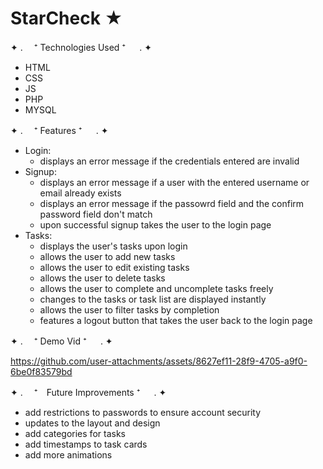 # StarCheck ★

✦ . 　⁺ Technologies Used ⁺ 　 . ✦
- HTML
- CSS
- JS
- PHP
- MYSQL

✦ . 　⁺ Features ⁺ 　 . ✦
- Login:
  - displays an error message if the credentials entered are invalid
- Signup:
  - displays an error message if a user with the entered username or email already exists
  - displays an error message if the passowrd field and the confirm password field don't match
  - upon successful signup takes the user to the login page
- Tasks:
  - displays the user's tasks upon login
  - allows the user to add new tasks
  - allows the user to edit existing tasks
  - allows the user to delete tasks
  - allows the user to complete and uncomplete tasks freely
  - changes to the tasks or task list are displayed instantly
  - allows the user to filter tasks by completion
  - features a logout button that takes the user back to the login page

✦ . 　⁺ Demo Vid ⁺ 　 . ✦

https://github.com/user-attachments/assets/8627ef11-28f9-4705-a9f0-6be0f83579bd

✦ . 　⁺　Future Improvements ⁺ 　 . ✦
- add restrictions to passwords to ensure account security
- updates to the layout and design
- add categories for tasks
- add timestamps to task cards
- add more animations
